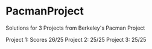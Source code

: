 # PacmanProject
Solutions for 3 Projects from Berkeley's Pacman Project

Project 1: Scores 26/25
Project 2: 25/25
Project 3: 25/25
